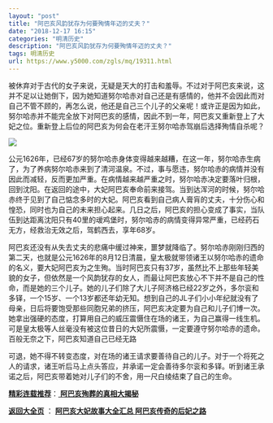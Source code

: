 ```yaml
---
layout: "post"
title: "阿巴亥风韵犹存为何要殉情年迈的丈夫？"
date: "2018-12-17 16:15"
categories: "明清历史"
description: "阿巴亥风韵犹存为何要殉情年迈的丈夫？"
tags: 明清历史
url: https://www.y5000.com/zgls/mq/19311.html
---
```






被休弃对于古代的女子来说，无疑是天大的打击和羞辱。不过对于阿巴亥来说，这并不足以让她倒下，因为她知道努尔哈赤对自己还是有感情的，他并不会因此而对自己不管不顾的，再怎么说，他还是自己三个儿子的父亲呢！或许正是因为如此，努尔哈赤并不能完全放下对阿巴亥的感情，因此不到一年，阿巴亥又重新登上了大妃之位。重新登上后位的阿巴亥为何会在老汗王努尔哈赤驾崩后选择殉情自杀呢？

![](https://img.y5000.com/uploads/allimg/170413/6-1F413145TV34.jpg)

公元1626年，已经67岁的努尔哈赤身体变得越来越糟，在这一年，努尔哈赤生病了，为了养病努尔哈赤来到了清河温泉。不过，事与愿违，努尔哈赤的病情并没有因此而减轻，反而更加严重。在病情越来越严重之时，努尔哈赤决定要落叶归根，回到沈阳。在返回的途中，大妃阿巴亥奉命前来接驾。当到达浑河的时候，努尔哈赤终于见到了自己惦念多时的大妃。阿巴亥看到自己病人膏肓的丈夫，十分伤心和惶恐，同时也为自己的未来担心起来。几日之后，阿巴亥的担心变成了事实，当队伍到达距离沈阳只有40里的叆鸡堡时，努尔哈赤的病情变得异常严重，已经药石无方，经救治无效之后，驾鹤西去，享年68岁。

阿巴亥还没有从失去丈夫的悲痛中缓过神来，噩梦就降临了。努尔哈赤刚刚归西的第二天，也就是公元1626年的8月12日清晨，皇太极就带领诸王以努尔哈赤的遗命的名义，要大妃阿巴亥为之生殉。当时阿巴亥只有37岁，虽然比不上那些年轻美貌的女子，但依然是一个风韵犹存的女人，而最让阿巴亥放心不下并不是自己的性命，而是她的三个儿子。她的儿子们除了大儿子阿济格已经22岁之外，多尔衮和多铎，一个15岁、一个13岁都还年幼无知。想到自己的JL子们小小年纪就没有了母亲，日后将要饱受那些同胞兄弟的挤压，阿巴亥决定要为自己和儿子们博一次。她拿出强硬的态度，打算用自己的威压震慑住在场的诸王，为自己赢得一线生机。可是皇太极等人丝毫没有被这位昔日的大妃所震慑，一定要遵守努尔哈赤的遗命。百般无奈之下，阿巴亥知道自己已经无路

可退，她不得不转变态度，对在场的诸王请求要善待自己的儿子。对于一个将死之人的请求，诸王听后马上点头答应，并承诺一定会善待多尔衮和多铎。听到诸王承诺之后，阿巴亥带着她对儿子们的不舍，用一尺白绫结束了自己的生命。

[**精彩连载推荐**](https://www.y5000.com/zgls/mq/19301.html)：[
**阿巴亥殉葬的真相大揭秘**](https://www.y5000.com/zgls/mq/19312.html)

**[返回大全页](https://www.y5000.com/zgls/mq/19314.html)** ： **[阿巴亥大妃故事大全汇总
阿巴亥传奇的后妃之路](https://www.y5000.com/zgls/mq/19314.html)**
